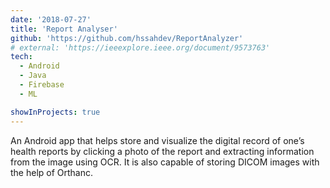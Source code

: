 ```yaml
---
date: '2018-07-27'
title: 'Report Analyser'
github: 'https://github.com/hssahdev/ReportAnalyzer'
# external: 'https://ieeexplore.ieee.org/document/9573763'
tech:
  - Android
  - Java
  - Firebase
  - ML

showInProjects: true
---
```


An Android app that helps store and visualize the digital record of one’s
health reports by clicking a photo of the report and extracting information
from the image using OCR. It is also capable of storing DICOM images with
the help of Orthanc.
